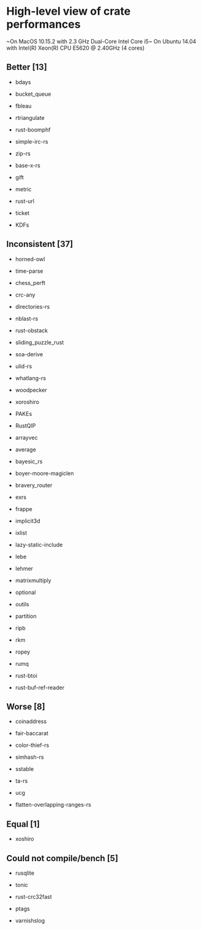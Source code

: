 # High-level view of crate performances

~On MacOS 10.15.2 with 2.3 GHz Dual-Core Intel Core i5~
On Ubuntu 14.04 with Intel(R) Xeon(R) CPU E5620 @ 2.40GHz (4 cores)


## Better [13]

- bdays
- bucket_queue
- fbleau
- rtriangulate
- rust-boomphf
- simple-irc-rs
- zip-rs

- base-x-rs
- gift
- metric
- rust-url
- ticket

- KDFs

## Inconsistent [37]

- horned-owl
- time-parse

- chess_perft
- crc-any
- directories-rs
- nblast-rs
- rust-obstack
- sliding_puzzle_rust
- soa-derive
- ulid-rs
- whatlang-rs
- woodpecker
- xoroshiro

- PAKEs
- RustQIP
- arrayvec
- average
- bayesic_rs
- boyer-moore-magiclen
- bravery_router
- exrs
- frappe
- implicit3d
- ixlist
- lazy-static-include
- lebe
- lehmer
- matrixmultiply
- optional
- outils
- partition
- ripb
- rkm
- ropey
- rumq
- rust-btoi
- rust-buf-ref-reader

## Worse [8]

- coinaddress
- fair-baccarat

- color-thief-rs
- simhash-rs
- sstable
- ta-rs
- ucg

- flatten-overlapping-ranges-rs

## Equal [1]

- xoshiro

## Could not compile/bench [5]

- rusqlite
- tonic

- rust-crc32fast

- ptags
- varnishslog
